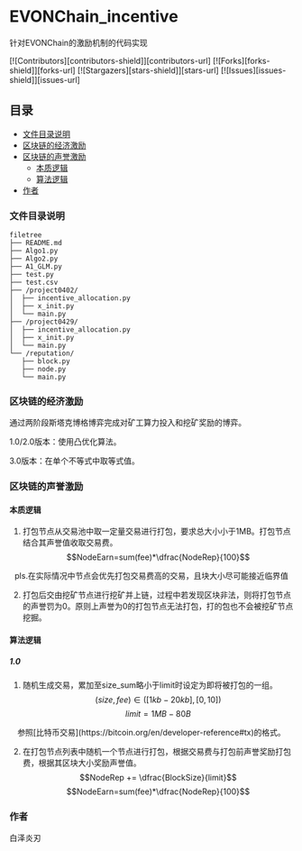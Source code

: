 # EVONChain_incentive

针对EVONChain的激励机制的代码实现

<!-- PROJECT SHIELDS -->

[![Contributors][contributors-shield]][contributors-url]
[![Forks][forks-shield]][forks-url]
[![Stargazers][stars-shield]][stars-url]
[![Issues][issues-shield]][issues-url]
 
## 目录

- [文件目录说明](#文件目录说明)
- [区块链的经济激励](#区块链的经济激励)
- [区块链的声誉激励](#区块链的声誉激励)
  - [本质逻辑](#本质逻辑)
  - [算法逻辑](#算法逻辑)
- [作者](#作者)


### 文件目录说明

```
filetree 
├── README.md
├── Algo1.py
├── Algo2.py
├── A1_GLM.py
├── test.py
├── test.csv
├── /project0402/
│  ├── incentive_allocation.py
│  ├── x_init.py
│  └── main.py
├── /project0429/
│  ├── incentive_allocation.py
│  ├── x_init.py
│  └── main.py
└── /reputation/
   ├── block.py
   ├── node.py
   └── main.py
```

### 区块链的经济激励

通过两阶段斯塔克博格博弈完成对矿工算力投入和挖矿奖励的博弈。

1.0/2.0版本：使用凸优化算法。

3.0版本：在单个不等式中取等式值。

### 区块链的声誉激励

#### 本质逻辑
1. 打包节点从交易池中取一定量交易进行打包，要求总大小小于1MB。打包节点结合其声誉值收取交易费。
$$NodeEarn=sum(fee)*\dfrac{NodeRep}{100}$$

<center>pls.在实际情况中节点会优先打包交易费高的交易，且块大小尽可能接近临界值</center>

2. 打包后交由挖矿节点进行挖矿并上链，过程中若发现区块非法，则将打包节点的声誉罚为0。原则上声誉为0的打包节点无法打包，打的包也不会被挖矿节点挖掘。
#### 算法逻辑
##### 1.0
1. 随机生成交易，累加至size_sum略小于limit时设定为即将被打包的一组。
$$(size,fee) \in ([1kb-20kb],[0,10])$$
$$limit=1MB-80B$$
<center>参照[比特币交易](https://bitcoin.org/en/developer-reference#tx)的格式。</center>

2. 在打包节点列表中随机一个节点进行打包，根据交易费与打包前声誉奖励打包费，根据其区块大小奖励声誉值。
$$NodeRep += \dfrac{BlockSize}{limit}$$
$$NodeEarn=sum(fee)*\dfrac{NodeRep}{100}$$

### 作者

白泽炎刃